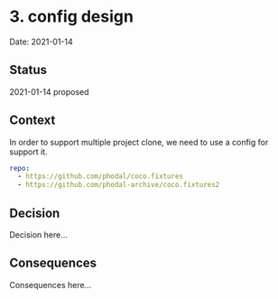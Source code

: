 # 3. config design

Date: 2021-01-14

## Status

2021-01-14 proposed

## Context

In order to support multiple project clone, we need to use a config for support it.

```yaml
repo:
  - https://github.com/phodal/coco.fixtures
  - https://github.com/phodal-archive/coco.fixtures2
```

## Decision

Decision here...

## Consequences

Consequences here...
